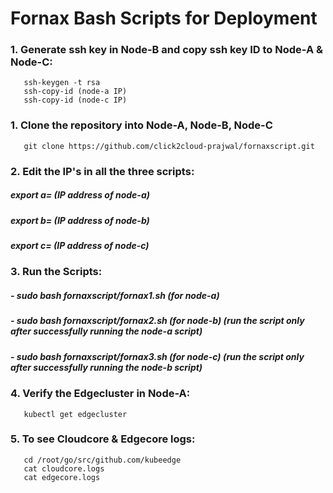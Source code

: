 # Fornax Bash Scripts for Deployment

### 1. Generate ssh key in Node-B and copy ssh key ID to Node-A & Node-C:
       ssh-keygen -t rsa
       ssh-copy-id (node-a IP)
       ssh-copy-id (node-c IP)

### 1. Clone the repository into Node-A, Node-B, Node-C
       git clone https://github.com/click2cloud-prajwal/fornaxscript.git

### 2. Edit the IP's in all the three scripts:
#####   export a= (IP address of node-a)
#####   export b= (IP address of node-b)
#####   export c= (IP address of node-c)

### 3. Run the Scripts:
#####  - sudo bash fornaxscript/fornax1.sh (for node-a)
#####  - sudo bash fornaxscript/fornax2.sh (for node-b) (run the script only after successfully running the node-a script)
#####  - sudo bash fornaxscript/fornax3.sh (for node-c) (run the script only after successfully running the node-b script)
  
### 4. Verify the Edgecluster in Node-A:
       kubectl get edgecluster
### 5. To see Cloudcore & Edgecore logs:
       cd /root/go/src/github.com/kubeedge
       cat cloudcore.logs
       cat edgecore.logs

